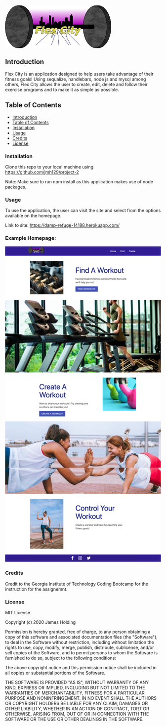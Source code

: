 ![Alt Text](public/assets/img/FlexCity.png )

## Introduction
Flex City is an application designed to help users take advantage of their fitness goals! Using sequalize, handlebars, node js and mysql among others, Flex City allows the user to create, edit, delete and follow their exercise programs and to make it as simple as possible. 

## Table of Contents
- [Introduction](#Introduction)
- [Table of Contents](#table-of-contents)
- [Installation](#installation)
- [Usage](#usage)
- [Credits](#credits)
- [License](#license)

### Installation
Clone this repo to your local machine using https://github.com/jmh129/project-2

Note: Make sure to run npm install as this application makes use of node packages. 

### Usage
To use the application, the user can visit the site and select from the options available on the homepage.

Link to site: https://damp-refuge-14188.herokuapp.com/




### Example Homepage:
![Alt Text](public/assets/images/flex-city.png)

### Credits
Credit to the Georgia Institute of Technology Coding Bootcamp for the instruction for the assignemnt. 

### License

MIT License

Copyright (c) 2020 James Holding

Permission is hereby granted, free of charge, to any person obtaining a copy
of this software and associated documentation files (the "Software"), to deal
in the Software without restriction, including without limitation the rights
to use, copy, modify, merge, publish, distribute, sublicense, and/or sell
copies of the Software, and to permit persons to whom the Software is
furnished to do so, subject to the following conditions:

The above copyright notice and this permission notice shall be included in all
copies or substantial portions of the Software.

THE SOFTWARE IS PROVIDED "AS IS", WITHOUT WARRANTY OF ANY KIND, EXPRESS OR
IMPLIED, INCLUDING BUT NOT LIMITED TO THE WARRANTIES OF MERCHANTABILITY,
FITNESS FOR A PARTICULAR PURPOSE AND NONINFRINGEMENT. IN NO EVENT SHALL THE
AUTHORS OR COPYRIGHT HOLDERS BE LIABLE FOR ANY CLAIM, DAMAGES OR OTHER
LIABILITY, WHETHER IN AN ACTION OF CONTRACT, TORT OR OTHERWISE, ARISING FROM,
OUT OF OR IN CONNECTION WITH THE SOFTWARE OR THE USE OR OTHER DEALINGS IN THE
SOFTWARE.
